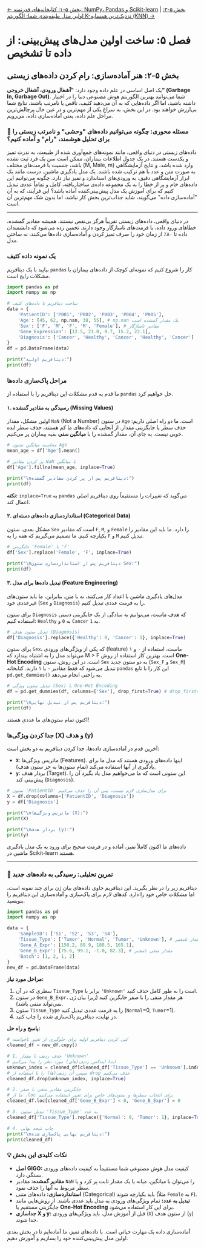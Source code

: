 [← بخش ۵-۱: کتابخانه‌های قدرتمند: NumPy، Pandas و Scikit-learn](./01-powerful-libraries-numpy-pandas-sklearn.md) | [بخش ۵-۳: اولین مدل طبقه‌بندی شما: الگوریتم K-نزدیک‌ترین همسایه (KNN) →](./03-first-classification-model-knn.md)

# فصل ۵: ساخت اولین مدل‌های پیش‌بینی: از داده تا تشخیص

## بخش ۵-۲: هنر آماده‌سازی: رام کردن داده‌های زیستی

یک اصل اساسی در علم داده وجود دارد: **"آشغال ورودی، آشغال خروجی" (Garbage In, Garbage Out)**. شما می‌توانید بهترین الگوریتم هوش مصنوعی دنیا را در اختیار داشته باشید، اما اگر داده‌هایی که به آن می‌دهید کثیف، ناقص یا نامرتب باشند، نتایج شما بی‌ارزش خواهند بود. در این بخش، به سراغ یکی از مهم‌ترین و در عین حال پرچالش‌ترین مراحل علم داده، یعنی آماده‌سازی داده، می‌رویم.

### 🎯 مسئله محوری: چگونه می‌توانیم داده‌های "وحشی" و نامرتب زیستی را برای تحلیل هوشمند، "رام" و آماده کنیم؟

داده‌های زیستی در دنیای واقعی، مانند نمونه‌های جمع‌آوری شده از طبیعت، به ندرت تمیز و یکدست هستند. در یک جدول اطلاعات بیماران، ممکن است سن یک فرد ثبت نشده باشد، جنسیت با فرمت‌های مختلف (M, Male, m) وارد شده باشد، و نتایج آزمایشگاهی به صورت متن و عدد با هم ترکیب شده باشند. یک مدل یادگیری ماشین، درست مانند یک ابزار آزمایشگاهی دقیق، به ورودی‌های استاندارد و تمیز نیاز دارد. چگونه می‌توانیم این داده‌های خام و پر از خطا را به یک مجموعه داده‌ی ساختاریافته، کامل و تماماً عددی تبدیل کنیم که برای آموزش یک مدل پیش‌بینی‌کننده آماده باشد؟ این فرآیند، که به آن "آماده‌سازی داده" می‌گویند، شاید جذاب‌ترین بخش کار نباشد، اما بدون شک مهم‌ترین آن است.

---

در دنیای واقعی، داده‌های زیستی تقریباً هرگز بی‌نقص نیستند. همیشه مقادیر گمشده، خطاهای ورود داده، یا فرمت‌های ناسازگار وجود دارند. تخمین زده می‌شود که دانشمندان داده تا ۸۰٪ از زمان خود را صرف تمیز کردن و آماده‌سازی داده‌ها می‌کنند، نه ساختن مدل.

### یک نمونه داده کثیف

بیایید با یک دیتافریم `pandas` کار را شروع کنیم که نمونه‌ای کوچک از داده‌های بیماران با مشکلات رایج است.

```python
import pandas as pd
import numpy as np

# ساخت دیتافریم با داده‌های کثیف
data = {
    'PatientID': ['P001', 'P002', 'P003', 'P004', 'P005'],
    'Age': [45, 62, np.nan, 38, 55], # np.nan یک مقدار گمشده است
    'Sex': ['F', 'M', 'F', 'M', 'Female'], # مقادیر ناسازگار
    'Gene_Expression': [12.5, 21.0, 9.7, 15.2, 22.1],
    'Diagnosis': ['Cancer', 'Healthy', 'Cancer', 'Healthy', 'Cancer']
}
df = pd.DataFrame(data)

print("دیتافریم اولیه:")
print(df)
```

### مراحل پاک‌سازی داده‌ها

ما قدم به قدم مشکلات این دیتافریم را با استفاده از `pandas` حل خواهیم کرد.

#### ۱. رسیدگی به مقادیر گمشده (Missing Values)

اولین مشکل، مقدار `NaN` (Not a Number) در ستون `Age` است. ما دو راه اصلی داریم: حذف سطر یا جایگزینی مقدار. از آنجایی که داده‌های ما کم هستند، حذف سطر ایده خوبی نیست. به جای آن، مقدار گمشده را با **میانگین سنی** بقیه بیماران پر می‌کنیم.

```python
# محاسبه میانگین ستون Age
mean_age = df['Age'].mean()

# پر کردن مقادیر NaN با میانگین
df['Age'].fillna(mean_age, inplace=True)

print("\nدیتافریم پس از پر کردن مقادیر گمشده:")
print(df)
```

**نکته:** `inplace=True` به `pandas` می‌گوید که تغییرات را مستقیماً روی دیتافریم اصلی اعمال کند.

#### ۲. استانداردسازی داده‌های دسته‌ای (Categorical Data)

مشکل بعدی، ستون `Sex` است که مقادیر `F`, `M`, و `Female` را دارد. ما باید این مقادیر را یکپارچه کنیم. ما تصمیم می‌گیریم که همه را به `F` و `M` تبدیل کنیم.

```python
# جایگزینی 'Female' با 'F'
df['Sex'].replace('Female', 'F', inplace=True)

print("\nدیتافریم پس از استانداردسازی ستون Sex:")
print(df)
```

#### ۳. تبدیل داده‌ها برای مدل (Feature Engineering)

مدل‌های یادگیری ماشین با اعداد کار می‌کنند، نه با متن. بنابراین، ما باید ستون‌های غیرعددی خود (`Sex` و `Diagnosis`) را به فرمت عددی تبدیل کنیم.

برای ستون `Diagnosis` که هدف ماست، می‌توانیم به سادگی از یک جایگزینی دستی استفاده کنیم: `Healthy` به `0` و `Cancer` به `1`.

```python
# تبدیل ستون هدف (Diagnosis)
df['Diagnosis'].replace({'Healthy': 0, 'Cancer': 1}, inplace=True)
```

برای ستون `Sex`، که یکی از ویژگی‌های ورودی (feature) ماست، استفاده از ۰ و ۱ می‌تواند مدل را به اشتباه بیندازد که M > F است. بهترین کار استفاده از روش **One-Hot Encoding** است. در این روش، ستون `Sex` به دو ستون جدید (`Sex_F` و `Sex_M`) تبدیل می‌شود که فقط مقادیر ۰ یا ۱ دارند. کتابخانه `pandas` این کار را با تابع `pd.get_dummies()` به راحتی انجام می‌دهد.

```python
# تبدیل ستون ویژگی (Sex) با One-Hot Encoding
df = pd.get_dummies(df, columns=['Sex'], drop_first=True) # drop_first=True برای جلوگیری از افزونگی

print("\nدیتافریم پس از تبدیل نهایی:")
print(df)
```

اکنون تمام ستون‌های ما عددی هستند!

### جدا کردن ویژگی‌ها (X) و هدف (y)

آخرین قدم در آماده‌سازی داده‌ها، جدا کردن دیتافریم به دو بخش است:

- **`X`**: ماتریس ویژگی‌ها (Features). اینها داده‌های ورودی هستند که مدل ما برای یادگیری از آنها استفاده می‌کند (تمام ستون‌ها به جز ستون هدف).
- **`y`**: بردار هدف (Target). این ستونی است که ما می‌خواهیم مدل یاد بگیرد آن را پیش‌بینی کند (`Diagnosis`).

```python
# ستون 'PatientID' برای مدل‌سازی لازم نیست، پس آن را حذف می‌کنیم
X = df.drop(columns=['PatientID', 'Diagnosis'])
y = df['Diagnosis']

print("\nماتریس ویژگی‌ها (X):")
print(X)

print("\nبردار هدف (y):")
print(y)
```

داده‌های ما اکنون کاملاً تمیز، آماده و در فرمت صحیح برای ورود به یک مدل یادگیری ماشین در Scikit-learn هستند.

---

### 🔬 تمرین تحلیلی: رسیدگی به داده‌های جدید

دیتافریم زیر را در نظر بگیرید. این دیتافریم حاوی داده‌های بیان ژن برای چند نمونه است، اما مشکلات خاص خود را دارد. کدهای لازم برای پاک‌سازی و آماده‌سازی این دیتافریم را بنویسید.

```python
import pandas as pd
import numpy as np

data = {
    'SampleID': ['S1', 'S2', 'S3', 'S4'],
    'Tissue_Type': ['Tumor', 'Normal', 'Tumor', 'Unknown'], # مقدار نامعتبر
    'Gene_A_Expr': [150.2, 89.9, 180.5, 165.1],
    'Gene_B_Expr': [75.6, 99.1, -1.0, 82.3], # مقدار منفی نامعتبر
    'Batch': [1, 2, 1, 2]
}
new_df = pd.DataFrame(data)
```

**مراحل مورد نیاز:**

1.  سطری که در آن `Tissue_Type` برابر با `'Unknown'` است را به طور کامل حذف کنید.
2.  در ستون `Gene_B_Expr`، هر مقدار منفی را با صفر جایگزین کنید (زیرا بیان ژن نمی‌تواند منفی باشد).
3.  ستون `Tissue_Type` را به فرمت عددی تبدیل کنید (`Normal`=0, `Tumor`=1).
4.  در نهایت، دیتافریم پاک‌سازی شده را چاپ کنید.

**پاسخ و راه حل:**

```python
# کپی کردن دیتافریم اولیه برای جلوگیری از تغییر ناخواسته
cleaned_df = new_df.copy()

# 1. حذف ردیف با مقدار 'Unknown'
# ابتدا ایندکس ردیف(های) مورد نظر را پیدا می‌کنیم
unknown_index = cleaned_df[cleaned_df['Tissue_Type'] == 'Unknown'].index
# سپس آن ردیف(ها) را با استفاده از drop حذف می‌کنیم
cleaned_df.drop(unknown_index, inplace=True)

# 2. جایگزینی مقادیر منفی با صفر
# ما از .loc برای انتخاب سطرها و ستون‌های خاص برای تغییر استفاده می‌کنیم
cleaned_df.loc[cleaned_df['Gene_B_Expr'] < 0, 'Gene_B_Expr'] = 0

# 3. تبدیل ستون 'Tissue_Type' به عدد
cleaned_df['Tissue_Type'].replace({'Normal': 0, 'Tumor': 1}, inplace=True)

# 4. چاپ نتیجه نهایی
print("\nدیتافریم نهایی پاک‌سازی شده:")
print(cleaned_df)
```

### 💡 نکات کلیدی این بخش

- **اصل GIGO:** کیفیت مدل هوش مصنوعی شما مستقیماً به کیفیت داده‌های ورودی بستگی دارد.
- **مقادیر گمشده:** مقادیر `NaN` را می‌توان با میانگین، میانه یا یک مقدار ثابت پر کرد و یا سطر مربوط به آنها را حذف نمود.
- **استانداردسازی:** داده‌های متنی (Categorical) باید یکپارچه شوند (مثلاً `Female` به `F`).
- **تبدیل به عدد:** تمام ویژگی‌های ورودی به مدل باید عددی باشند. از روش‌هایی مانند جایگزینی مستقیم یا **One-Hot Encoding** برای این کار استفاده می‌شود.
- **جداسازی X و y:** قبل از آموزش مدل، باید ویژگی‌های ورودی (`X`) از ستون هدف (`y`) جدا شوند.

آماده‌سازی داده یک مهارت حیاتی است. با داده‌های تمیز، ما آماده‌ایم تا در بخش بعدی اولین مدل پیش‌بینی‌کننده خود را بسازیم و آموزش دهیم.
